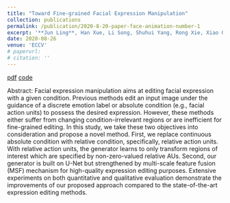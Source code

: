 ```yaml
---
title: "Toward Fine-grained Facial Expression Manipulation"
collection: publications
permalink: /publication/2020-8-20-paper-face-animation-number-1
excerpt: '**Jun Ling**, Han Xue, Li Song, Shuhui Yang, Rong Xie, Xiao Gu'
date: 2020-08-26
venue: 'ECCV'
# paperurl: 
# citation: ''
---
```

[pdf](https://arxiv.org/pdf/2004.03132.pdf) [code](https://github.com/junleen/Expression-manipulator)

Abstract: Facial expression manipulation aims at editing facial expression with a given condition. Previous methods edit an input image under the guidance of a discrete emotion label or absolute condition (e.g., facial action units) to possess the desired expression. However, these methods either suffer from changing condition-irrelevant regions or are inefficient for fine-grained editing. In this study, we take these two objectives into consideration and propose a novel method. First, we replace continuous absolute condition with relative condition, specifically, relative action units. With relative action units, the generator learns to only transform regions of interest which are specified by non-zero-valued relative AUs. Second, our generator is built on U-Net but strengthened by multi-scale feature fusion (MSF) mechanism for high-quality expression editing purposes. Extensive experiments on both quantitative and qualitative evaluation demonstrate the improvements of our proposed approach compared to the state-of-the-art expression editing methods.